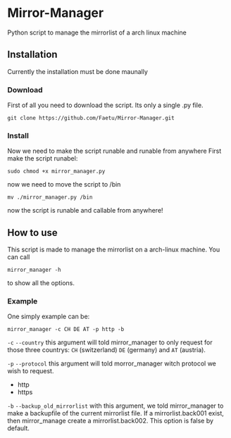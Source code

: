 # Mirror-Manager
Python script to manage the mirrorlist of a arch linux machine

## Installation
Currently the installation must be done maunally
### Download
First of all you need to download the script. Its only a single .py file.

    git clone https://github.com/Faetu/Mirror-Manager.git
### Install
Now we need to make the script runable and runable from anywhere
First make the script runabel:

    sudo chmod +x mirror_manager.py
now we need to move the script to /bin

    mv ./mirror_manager.py /bin
now the script is runable and callable from anywhere!

## How to use
This script is made to manage the mirrorlist on a arch-linux machine.
You can call 

    mirror_manager -h

to show all the options.
### Example
One simply example can be:

    mirror_manager -c CH DE AT -p http -b
`-c` `--country`
this argument will told mirror_manager to only request for those three countrys: `CH` (switzerland) `DE` (germany) and `AT` (austria).

`-p` `--protocol`
this argument will told morror_manager witch protocol we wish to request.

 - http
 - https

`-b` `--backup_old_mirrorlist`
with this argument, we told mirror_manager to make a backupfile of the current mirrorlist file.
If a mirrorlist.back001 exist, then mirror_manage create a mirrorlist.back002.
This option is false by default.


